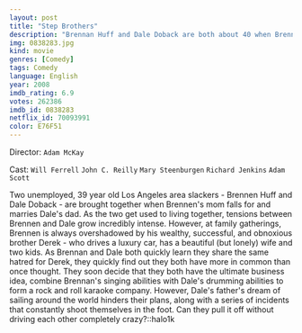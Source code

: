 ```yaml
---
layout: post
title: "Step Brothers"
description: "Brennan Huff and Dale Doback are both about 40 when Brennan's mom and Dale's dad marry. The sons still live with the parents so they must now share a room. Initial antipathy threatens the household's peace and the parents' relationship. Dad lays down the law: both slackers have a month to find a job. Out of the job search and their love of music comes a pact that leads to friendship but more domestic d.."
img: 0838283.jpg
kind: movie
genres: [Comedy]
tags: Comedy 
language: English
year: 2008
imdb_rating: 6.9
votes: 262386
imdb_id: 0838283
netflix_id: 70093991
color: E76F51
---
```

Director: `Adam McKay`  

Cast: `Will Ferrell` `John C. Reilly` `Mary Steenburgen` `Richard Jenkins` `Adam Scott` 

Two unemployed, 39 year old Los Angeles area slackers - Brennen Huff and Dale Doback - are brought together when Brennen's mom falls for and marries Dale's dad. As the two get used to living together, tensions between Brennen and Dale grow incredibly intense. However, at family gatherings, Brennen is always overshadowed by his wealthy, successful, and obnoxious brother Derek - who drives a luxury car, has a beautiful (but lonely) wife and two kids. As Brennan and Dale both quickly learn they share the same hatred for Derek, they quickly find out they both have more in common than once thought. They soon decide that they both have the ultimate business idea, combine Brennan's singing abilities with Dale's drumming abilities to form a rock and roll karaoke company. However, Dale's father's dream of sailing around the world hinders their plans, along with a series of incidents that constantly shoot themselves in the foot. Can they pull it off without driving each other completely crazy?::halo1k